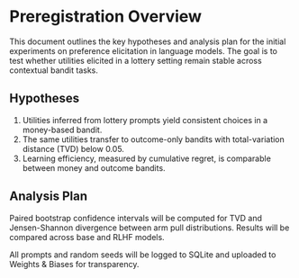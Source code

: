 # Preregistration Overview

This document outlines the key hypotheses and analysis plan for the initial experiments
on preference elicitation in language models. The goal is to test whether utilities
elicited in a lottery setting remain stable across contextual bandit tasks.

## Hypotheses

1. Utilities inferred from lottery prompts yield consistent choices in a money-based bandit.
2. The same utilities transfer to outcome-only bandits with total-variation distance (TVD)
   below 0.05.
3. Learning efficiency, measured by cumulative regret, is comparable between money and
   outcome bandits.

## Analysis Plan

Paired bootstrap confidence intervals will be computed for TVD and Jensen-Shannon
divergence between arm pull distributions. Results will be compared across base and
RLHF models.

All prompts and random seeds will be logged to SQLite and uploaded to Weights & Biases
for transparency.
